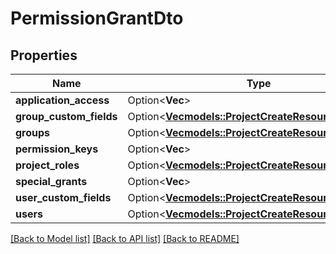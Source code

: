# PermissionGrantDto

## Properties

Name | Type | Description | Notes
------------ | ------------- | ------------- | -------------
**application_access** | Option<**Vec<String>**> |  | [optional]
**group_custom_fields** | Option<[**Vec<models::ProjectCreateResourceIdentifier>**](ProjectCreateResourceIdentifier.md)> |  | [optional]
**groups** | Option<[**Vec<models::ProjectCreateResourceIdentifier>**](ProjectCreateResourceIdentifier.md)> |  | [optional]
**permission_keys** | Option<**Vec<String>**> |  | [optional]
**project_roles** | Option<[**Vec<models::ProjectCreateResourceIdentifier>**](ProjectCreateResourceIdentifier.md)> |  | [optional]
**special_grants** | Option<**Vec<String>**> |  | [optional]
**user_custom_fields** | Option<[**Vec<models::ProjectCreateResourceIdentifier>**](ProjectCreateResourceIdentifier.md)> |  | [optional]
**users** | Option<[**Vec<models::ProjectCreateResourceIdentifier>**](ProjectCreateResourceIdentifier.md)> |  | [optional]

[[Back to Model list]](../README.md#documentation-for-models) [[Back to API list]](../README.md#documentation-for-api-endpoints) [[Back to README]](../README.md)


